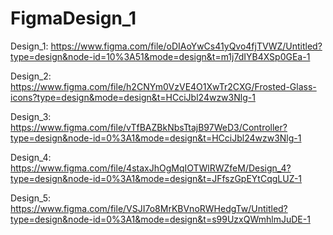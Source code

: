 # FigmaDesign_1

Design_1: https://www.figma.com/file/oDIAoYwCs41yQvo4fjTVWZ/Untitled?type=design&node-id=10%3A51&mode=design&t=m1j7dIYB4XSp0GEa-1

Design_2: https://www.figma.com/file/h2CNYm0VzVE4O1XwTr2CXG/Frosted-Glass-icons?type=design&mode=design&t=HCciJbl24wzw3Nlg-1

Design_3: https://www.figma.com/file/vTfBAZBkNbsTtajB97WeD3/Controller?type=design&node-id=0%3A1&mode=design&t=HCciJbl24wzw3Nlg-1

Design_4: https://www.figma.com/file/4staxJhOgMqIOTWlRWZfeM/Design_4?type=design&node-id=0%3A1&mode=design&t=JFfszGpEYtCqgLUZ-1

Design_5: https://www.figma.com/file/VSJI7o8MrKBVnoRWHedgTw/Untitled?type=design&node-id=0%3A1&mode=design&t=s99UzxQWmhlmJuDE-1

